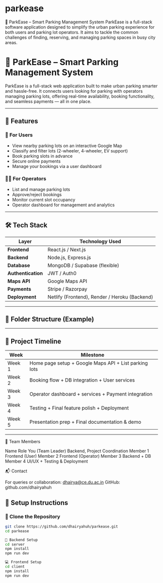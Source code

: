 # parkease
🚗 ParkEase – Smart Parking Management System  ParkEase is a full-stack software application designed to simplify the urban parking experience for both users and parking lot operators. It aims to tackle the common challenges of finding, reserving, and managing parking spaces in busy city areas.

# 🚗 ParkEase – Smart Parking Management System

ParkEase is a full-stack web application built to make urban parking smarter and hassle-free. It connects users looking for parking with operators managing parking lots, offering real-time availability, booking functionality, and seamless payments — all in one place.

---

## 📌 Features

### 👤 For Users
- View nearby parking lots on an interactive Google Map
- Classify and filter lots (2-wheeler, 4-wheeler, EV support)
- Book parking slots in advance
- Secure online payments
- Manage your bookings via a user dashboard

### 🧑‍💼 For Operators
- List and manage parking lots
- Approve/reject bookings
- Monitor current slot occupancy
- Operator dashboard for management and analytics

---

## 🛠 Tech Stack

| Layer         | Technology Used             |
|---------------|-----------------------------|
| **Frontend**  | React.js / Next.js          |
| **Backend**   | Node.js, Express.js         |
| **Database**  | MongoDB / Supabase (flexible)|
| **Authentication** | JWT / Auth0             |
| **Maps API**  | Google Maps API             |
| **Payments**  | Stripe / Razorpay           |
| **Deployment**| Netlify (Frontend), Render / Heroku (Backend) |

---

## 📂 Folder Structure (Example)




---

## 🧭 Project Timeline

| Week | Milestone |
|------|-----------|
| Week 1 | Home page setup + Google Maps API + List parking lots |
| Week 2 | Booking flow + DB integration + User services |
| Week 3 | Operator dashboard + services + Payment integration |
| Week 4 | Testing + Final feature polish + Deployment |
| Week 5 | Presentation prep + Final documentation & demo |

---


👥 Team Members

Name	Role
You (Team Leader)	Backend, Project Coordination
Member 1	Frontend (User)
Member 2	Frontend (Operator)
Member 3	Backend + DB
Member 4	UI/UX + Testing & Deployment



📬 Contact

For queries or collaboration: dhairya@ce.du.ac.in
GitHub: github.com/dhairyahuh

## 🚀 Setup Instructions

### 🔧 Clone the Repository
```bash
git clone https://github.com/dhairyahuh/parkease.git
cd parkease

🔌 Backend Setup
cd server
npm install
npm run dev

💻 Frontend Setup
cd client
npm install
npm run dev





